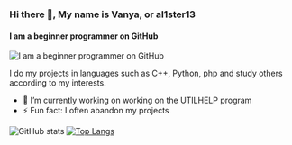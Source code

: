 ### Hi there 👋, My name is Vanya, or al1ster13
#### I am a beginner programmer on GitHub
![I am a beginner programmer on GitHub](https://steamuserimages-a.akamaihd.net/ugc/781868256594146324/5DE8FC66872B13478E1A463CA3044F25B29481F8/)

I do my projects in languages such as C++, Python, php and study others according to my interests.

- 🔭 I’m currently working on working on the UTILHELP program 
- ⚡ Fun fact: I often abandon my projects 

![GitHub stats](https://github-readme-stats.vercel.app/api?username=al1ster1331&show_icons=true)  [![Top Langs](https://github-readme-stats.vercel.app/api/top-langs/?username=al1ster1331)](https://github.com/anuraghazra/github-readme-stats) 

